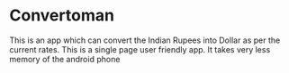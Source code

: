 # Convertoman
This is an app which can convert the Indian Rupees into Dollar as per the current rates. This is a single page user friendly app. It takes very less memory of the android phone
